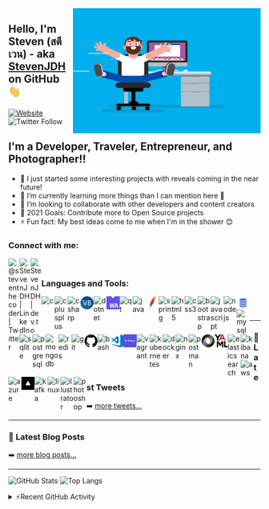 <img align="right" height="250" width="375" alt="" src="assets/coder.gif" />

## Hello, I'm Steven (สตีเวน) - aka [StevenJDH][website] on GitHub <img src="assets/Hi.gif" width="25px">

[![Website](https://img.shields.io/website?down_color=green&down_message=Full&label=Buy%20me%20a%20beer&style=for-the-badge&up_color=yellow&up_message=Thirsty&url=https%3A%2F%2Fwww.paypal.me%2Fstevenjdh%2F5)](https://www.paypal.me/stevenjdh/5)
![Twitter Follow](https://img.shields.io/twitter/follow/steventhecoder?color=1DA1F2&logo=twitter&style=for-the-badge)

## I'm a Developer, Traveler, Entrepreneur, and Photographer!!

- 🔭 I just started some interesting projects with reveals coming in the near future!
- 🌱 I’m currently learning more things than I can mention here 🤣
- 👯 I’m looking to collaborate with other developers and content creators
- 🥅 2021 Goals: Contribute more to Open Source projects
- ⚡ Fun fact: My best ideas come to me when I'm in the shower 😊

### Connect with me:

[<img align="left" alt="@steventhecoder | Twitter" width="22px" src="https://cdn.jsdelivr.net/npm/simple-icons@v3/icons/twitter.svg" />][twitter]
[<img align="left" alt="StevenJDH | LinkedIn" width="22px" src="https://cdn.jsdelivr.net/npm/simple-icons@v3/icons/linkedin.svg" />][linkedin]
[<img align="left" alt="StevenJDH | dev.to" width="22px" src="https://cdn.jsdelivr.net/npm/simple-icons@v3/icons/dev-dot-to.svg" />][devto]

<br />

### Languages and Tools:

[<img align="left" alt="c" width="26px" src="https://devicons.github.io/devicon/devicon.git/icons/c/c-original.svg" />](https://www.cprogramming.com/)
[<img align="left" alt="cplusplus" width="26px" src="https://devicons.github.io/devicon/devicon.git/icons/cplusplus/cplusplus-original.svg" />](https://www.w3schools.com/cpp/)
[<img align="left" alt="csharp" width="26px" src="https://devicons.github.io/devicon/devicon.git/icons/csharp/csharp-original.svg" />](https://www.w3schools.com/cs/)
[<img align="left" alt="visual basic .net" width="26px" src="https://raw.githubusercontent.com/github/explore/80688e429a7d4ef2fca1e82350fe8e3517d3494d/topics/visual-basic/visual-basic.png" />](https://www.tutorialspoint.com/vb.net/index.htm)
[<img align="left" alt="dotnet" width="26px" src="https://devicons.github.io/devicon/devicon.git/icons/dot-net/dot-net-original-wordmark.svg" />](https://dotnet.microsoft.com/)
[<img align="left" alt="webassembly" width="26px" src="https://raw.githubusercontent.com/github/explore/80688e429a7d4ef2fca1e82350fe8e3517d3494d/topics/web-assembly/web-assembly.png" />](https://webassembly.org/)
[<img align="left" alt="qt" width="26px" src="https://upload.wikimedia.org/wikipedia/commons/0/0b/Qt_logo_2016.svg" />](https://www.qt.io/)
[<img align="left" alt="java" width="26px" src="https://devicons.github.io/devicon/devicon.git/icons/java/java-original-wordmark.svg" />](https://www.java.com)
[<img align="left" alt="maven" width="26px" src="https://raw.githubusercontent.com/github/explore/80688e429a7d4ef2fca1e82350fe8e3517d3494d/topics/maven/maven.png" />](https://maven.apache.org/)
[<img align="left" alt="spring" width="26px" src="https://www.vectorlogo.zone/logos/springio/springio-icon.svg" />](https://spring.io/)
[<img align="left" alt="html5" width="26px" src="https://devicons.github.io/devicon/devicon.git/icons/html5/html5-original-wordmark.svg" />](https://www.w3.org/html/)
[<img align="left" alt="css3" width="26px" src="https://devicons.github.io/devicon/devicon.git/icons/css3/css3-original-wordmark.svg" />](https://www.w3schools.com/css/)
[<img align="left" alt="bootstrap" width="26px" src="https://devicons.github.io/devicon/devicon.git/icons/bootstrap/bootstrap-plain.svg" />](https://getbootstrap.com)
[<img align="left" alt="javascript" width="26px" src="https://devicons.github.io/devicon/devicon.git/icons/javascript/javascript-original.svg" />](https://developer.mozilla.org/en-US/docs/Web/JavaScript)
[<img align="left" alt="nodejs" width="26px" src="https://devicons.github.io/devicon/devicon.git/icons/nodejs/nodejs-original-wordmark.svg" />](https://nodejs.org)
[<img align="left" alt="sql" width="26px" src="https://raw.githubusercontent.com/github/explore/80688e429a7d4ef2fca1e82350fe8e3517d3494d/topics/sql/sql.png" />](https://www.w3schools.com/sql/)
[<img align="left" alt="mysql" width="26px" src="https://devicons.github.io/devicon/devicon.git/icons/mysql/mysql-original-wordmark.svg" />](https://www.mysql.com/)
[<img align="left" alt="sqlite" width="26px" src="https://www.vectorlogo.zone/logos/sqlite/sqlite-icon.svg" />](https://www.sqlite.org/)
[<img align="left" alt="postgresql" width="26px" src="https://devicons.github.io/devicon/devicon.git/icons/postgresql/postgresql-original-wordmark.svg" />](https://www.postgresql.org)
[<img align="left" alt="mongodb" width="26px" src="https://devicons.github.io/devicon/devicon.git/icons/mongodb/mongodb-original-wordmark.svg" />](https://www.mongodb.com/)
[<img align="left" alt="redis" width="26px" src="https://devicons.github.io/devicon/devicon.git/icons/redis/redis-original-wordmark.svg" />](https://redis.io)
[<img align="left" alt="git" width="26px" src="https://www.vectorlogo.zone/logos/git-scm/git-scm-icon.svg" />](https://git-scm.com/)
[<img align="left" alt="github" width="26px" src="https://raw.githubusercontent.com/github/explore/78df643247d429f6cc873026c0622819ad797942/topics/github/github.png" />](https://github.com)
[<img align="left" alt="bash" width="26px" src="https://www.vectorlogo.zone/logos/gnu_bash/gnu_bash-icon.svg" />](https://www.gnu.org/software/bash/)
[<img align="left" alt="visual studio code" width="26px" src="https://raw.githubusercontent.com/github/explore/80688e429a7d4ef2fca1e82350fe8e3517d3494d/topics/visual-studio-code/visual-studio-code.png" />](https://code.visualstudio.com)
[<img align="left" alt="terraform" width="26px" src="https://raw.githubusercontent.com/github/explore/80688e429a7d4ef2fca1e82350fe8e3517d3494d/topics/terraform/terraform.png" />](https://www.terraform.io/)
[<img align="left" alt="vagrant" width="26px" src="https://www.vectorlogo.zone/logos/vagrantup/vagrantup-icon.svg" />](https://www.vagrantup.com/)
[<img align="left" alt="kubernetes" width="26px" src="https://www.vectorlogo.zone/logos/kubernetes/kubernetes-icon.svg" />](https://kubernetes.io)
[<img align="left" alt="docker" width="26px" src="https://devicons.github.io/devicon/devicon.git/icons/docker/docker-original-wordmark.svg" />](https://www.docker.com/)
[<img align="left" alt="nginx" width="26px" src="https://devicons.github.io/devicon/devicon.git/icons/nginx/nginx-original.svg" />](https://www.nginx.com)
[<img align="left" alt="postman" width="26px" src="https://www.vectorlogo.zone/logos/getpostman/getpostman-icon.svg" />](https://postman.com)
[<img align="left" alt="json" width="26px" src="https://raw.githubusercontent.com/github/explore/80688e429a7d4ef2fca1e82350fe8e3517d3494d/topics/json/json.png" />](https://www.w3schools.com/js/js_json_intro.asp)
[<img align="left" alt="yaml" width="26px" src="https://raw.githubusercontent.com/github/explore/80688e429a7d4ef2fca1e82350fe8e3517d3494d/topics/yaml/yaml.png" />](https://www.tutorialspoint.com/yaml/index.htm)
[<img align="left" alt="elasticsearch" width="26px" src="https://www.vectorlogo.zone/logos/elastic/elastic-icon.svg" />](https://www.elastic.co)
[<img align="left" alt="kibana" width="26px" src="https://www.vectorlogo.zone/logos/elasticco_kibana/elasticco_kibana-icon.svg" />](https://www.elastic.co/kibana)
[<img align="left" alt="aws" width="26px" src="https://devicons.github.io/devicon/devicon.git/icons/amazonwebservices/amazonwebservices-original-wordmark.svg" />](https://aws.amazon.com)
[<img align="left" alt="azure" width="26px" src="https://www.vectorlogo.zone/logos/microsoft_azure/microsoft_azure-icon.svg" />](https://azure.microsoft.com)
[<img align="left" alt="vercel" width="26px" src="https://raw.githubusercontent.com/github/explore/3c66f1237835e0b877190fbea528d0ebece7bccf/topics/vercel/vercel.png" />](https://vercel.com)
[<img align="left" alt="kafka" width="26px" src="https://www.vectorlogo.zone/logos/apache_kafka/apache_kafka-icon.svg" />](https://kafka.apache.org/)
[<img align="left" alt="linux" width="26px" src="https://devicons.github.io/devicon/devicon.git/icons/linux/linux-original.svg" />](https://www.linux.org/)
[<img align="left" alt="illustrator" width="26px" src="https://www.vectorlogo.zone/logos/adobe_illustrator/adobe_illustrator-icon.svg" />](https://www.adobe.com/products/illustrator.html)
[<img align="left" alt="photoshop" width="26px" src="https://devicons.github.io/devicon/devicon.git/icons/photoshop/photoshop-plain.svg" />](https://www.adobe.com/products/photoshop.html)

<br />
<br />

---

### 📱 Latest Tweets

<!-- TWITTER:START -->
<!-- TWITTER:END -->

➡️ [more tweets...](https://twitter.com/steventhecoder)

---

### 📕 Latest Blog Posts

<!-- BLOG-POST-LIST:START -->
<!-- BLOG-POST-LIST:END -->

➡️ [more blog posts...](https://dev.to/stevenjdh)

---
![GitHub Stats](https://github-readme-stats.stevenjdh.vercel.app/api?username=stevenjdh&show_icons=true&hide_border=true)
 ![Top Langs](https://github-readme-stats.stevenjdh.vercel.app/api/top-langs/?username=stevenjdh&layout=compact&hide_border=true&langs_count=8)

<details>
  <summary>⚡Recent GitHub Activity</summary>

<!--START_SECTION:activity-->
<!--END_SECTION:activity-->

</details>

[website]: https://github.com/StevenJDH
[twitter]: https://twitter.com/steventhecoder
[linkedin]:https://www.linkedin.com/in/stevendeharo
[devto]: https://dev.to/stevenjdh